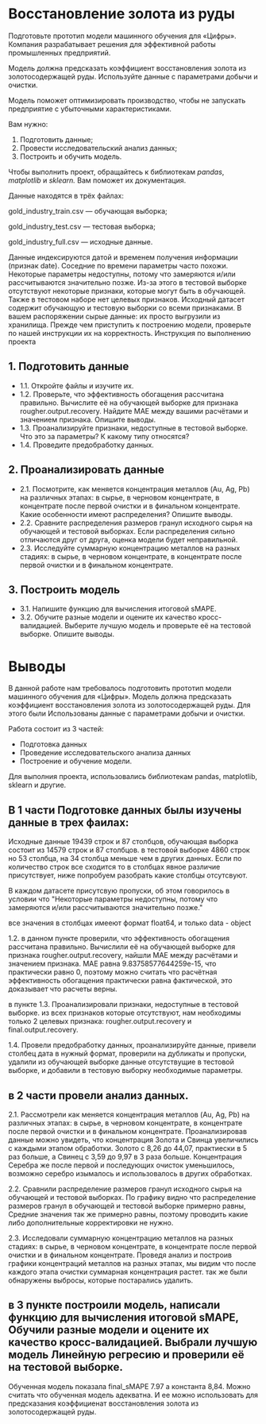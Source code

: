 # Восстановление золота из руды
Подготовьте прототип модели машинного обучения для «Цифры». Компания разрабатывает решения для эффективной работы промышленных предприятий.

Модель должна предсказать коэффициент восстановления золота из золотосодержащей руды. Используйте данные с параметрами добычи и очистки. 

Модель поможет оптимизировать производство, чтобы не запускать предприятие с убыточными характеристиками.

Вам нужно:

1. Подготовить данные;
2. Провести исследовательский анализ данных;
3. Построить и обучить модель.

Чтобы выполнить проект, обращайтесь к библиотекам *pandas*, *matplotlib* и *sklearn.* Вам поможет их документация.

Данные находятся в трёх файлах:
    
gold_industry_train.csv — обучающая выборка;

gold_industry_test.csv — тестовая выборка;

gold_industry_full.csv — исходные данные.

Данные индексируются датой и временем получения информации (признак date). Соседние по времени параметры часто похожи.
Некоторые параметры недоступны, потому что замеряются и/или рассчитываются значительно позже. Из-за этого в тестовой выборке отсутствуют некоторые признаки, которые могут быть в обучающей. Также в тестовом наборе нет целевых признаков.
Исходный датасет содержит обучающую и тестовую выборки со всеми признаками.
В вашем распоряжении сырые данные: их просто выгрузили из хранилища. Прежде чем приступить к построению модели, проверьте по нашей инструкции их на корректность.
Инструкция по выполнению проекта

## 1. Подготовить данные
- 1.1. Откройте файлы и изучите их.
- 1.2. Проверьте, что эффективность обогащения рассчитана правильно. Вычислите её на обучающей выборке для признака rougher.output.recovery. Найдите MAE между вашими расчётами и значением признака. Опишите выводы.
- 1.3. Проанализируйте признаки, недоступные в тестовой выборке. Что это за параметры? К какому типу относятся?
- 1.4. Проведите предобработку данных.

## 2. Проанализировать данные
- 2.1. Посмотрите, как меняется концентрация металлов (Au, Ag, Pb) на различных этапах: в сырье, в черновом концентрате, в концентрате после первой очистки и в финальном концентрате. Какие особенности имеют распределения? Опишите выводы.
- 2.2.  Сравните распределения размеров гранул исходного сырья на обучающей и тестовой выборках. Если распределения сильно отличаются друг от друга, оценка модели будет неправильной.
- 2.3. Исследуйте суммарную концентрацию металлов на разных стадиях: в сырье, в черновом концентрате, в концентрате после первой очистки и в финальном концентрате.

## 3. Построить модель
- 3.1. Напишите функцию для вычисления итоговой sMAPE.
- 3.2. Обучите разные модели и оцените их качество кросс-валидацией. Выберите лучшую модель и проверьте её на тестовой выборке. Опишите выводы.

# Выводы
В данной работе нам требовалось подготовить прототип модели машинного обучения для «Цифры». Модель должна предсказать коэффициент восстановления золота из золотосодержащей руды. Для этого были Использованы данные с параметрами добычи и очистки.

Работа состоит из 3 частей:
- Подготовка данных
- Проведение исследовательского анализа данных
- Построение и обучение модели.

Для выполния проекта, использовались библиотекам pandas, matplotlib, sklearn и другие. 

## В 1 части Подготовке данных былы изучены данные в трех фаилах:

Исходные данные 19439 строк и 87 столбцов, обучающая выборка состоит из 14579 строк и 87 столбцов. в тестовой выборке 4860 строк но 53 столбца, на 34 столбца меньше чем в других данных. Если по количество строк все сходится то в столбцах явное различие присутствует, ниже попробуем разобрать какие столбцы отсутсвуют.

В каждом датасете присутсвую пропуски, об этом говорилось в условии что "Некоторые параметры недоступны, потому что замеряются и/или рассчитываются значительно позже."

все значения в столбцах имееют формат float64, и только data - object

1.2. в данном пункте проверили, что эффективность обогащения рассчитана правильно. Вычислили её на обучающей выборке для признака rougher.output.recovery, найшли MAE между расчётами и значением признака. 
МАЕ равна 9.83758577644259e-15, что практически равно 0, поэтому можно считать что расчётная эффективность обогащения практически равна фактической, это доказывает что расчеты верны.

в пункте 1.3. Проанализировали признаки, недоступные в тестовой выборке. 
из всех признаков которые отсутствуют, нам необходимы только 2 целевых признака: rougher.output.recovery и final.output.recovery.

1.4. Провели предобработку данных, проанализируйте данные, привели столбец дата в нужный формат, проверили на дубликаты и пропуски, удалили из обучающей выборке данные отсутствущие в тестовой выборке, и добавили в тестовую выборку необходимые параметры.

## в 2 части провели анализ данных.

2.1. Рассмотрели как меняется концентрация металлов (Au, Ag, Pb) на различных этапах: в сырье, в черновом концентрате, в концентрате после первой очистки и в финальном концентрате. Проанализировав данные можно увидеть, что концентрация Золота и Свинца увеличились с каждыми этапом обработки. Золото с 8,26 до 44,07, практиески в 5 раз больше, а Свинец с 3,59 до 9,97 в 3 раза больше. Концентрация Серебра же после первой и последующих очисток уменьшилось, возможно серебро изымалось и использовалось в других обработках.

2.2. Сравнили распределение размеров гранул исходного сырья на обучающей и тестовой выборках. По графику видно что распределение размеров гранул в обучающей и тестовой выборке примерно равны, Средние значения так же примерно равны, поэтому проводить какие либо дополнительные корректировки не нужно. 

2.3. Исследовали суммарную концентрацию металлов на разных стадиях: в сырье, в черновом концентрате, в концентрате после первой очистки и в финальном концентрате.
Проведя анализ и построив графики концентраций металлов на разных этапах, мы видим что после каждого этапа очистки суммарная концентрация растет. так же были обнаружены выбросы, которые постарались удалить.

## в 3 пункте построили модель, написали функцию для вычисления итоговой sMAPE, Обучили разные модели и оцените их качество кросс-валидацией. Выбрали лучшую модель Линейную регресию и проверили её на тестовой выборке.
Обученная модель показала final_sMAPE 7.97 а константа 8,84. Можно считать что обученная модель адекватна. 
И ее можно использовать для предсказания коэффициенат восстановления золота из золотосодержащей руды.
